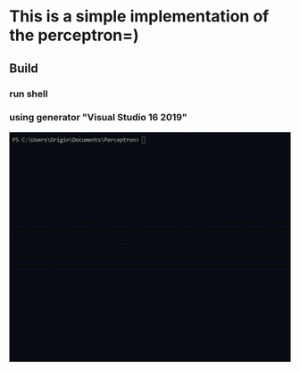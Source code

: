 # This is a simple implementation of the perceptron=)
## Build 
### run shell 
### using generator "Visual Studio 16 2019"
![logo](./logo.gif)
